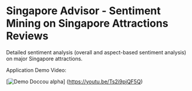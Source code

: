 # Singapore Advisor - Sentiment Mining on Singapore Attractions Reviews
Detailed sentiment analysis (overall and aspect-based sentiment analysis) on major Singapore attractions. 

Application Demo Video:

[![Demo Doccou alpha](http://share.gifyoutube.com/KzB6Gb.gif)] (https://youtu.be/Ts2i9pjQF5Q)
